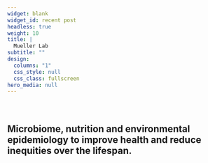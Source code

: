 ```yaml
---
widget: blank
widget_id: recent post
headless: true
weight: 10
title: |
  Mueller Lab
subtitle: ""
design:
  columns: "1"
  css_style: null
  css_class: fullscreen
hero_media: null
---
```

#### <br>

## Microbiome, nutrition and environmental epidemiology to improve health and reduce inequities over the lifespan.
